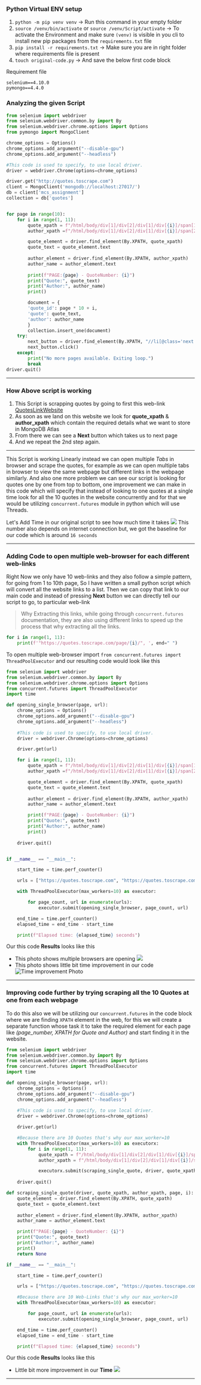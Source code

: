 ### Python Virtual ENV setup
1. `python -m pip venv venv` -> Run this command in your empty folder
2. `source /venv/bin/activate` or `source /venv/Script/activate` -> To activate the Environment and make sure `(venv)` is visible in you cli to install new pip packages from the `requirements.txt` file
3. `pip install -r requirements.txt` -> Make sure you are in right folder where requirements file is present
4. `touch original-code.py` -> And save the below first code block

Requirement file 
```
selenium==4.10.0
pymongo==4.4.0
```

### Analyzing the given Script

```python
from selenium import webdriver
from selenium.webdriver.common.by import By
from selenium.webdriver.chrome.options import Options
from pymongo import MongoClient

chrome_options = Options()
chrome_options.add_argument("--disable-gpu")
chrome_options.add_argument("--headless")

#This code is used to specify, to use local driver.
driver = webdriver.Chrome(options=chrome_options)

driver.get("http://quotes.toscrape.com")
client = MongoClient('mongodb://localhost:27017/')
db = client['mcs_assignment']
collection = db['quotes']


for page in range(10):
    for i in range(1, 11):
        quote_xpath = f"/html/body/div[1]/div[2]/div[1]/div[{i}]/span[1]"
        author_xpath =f"/html/body/div[1]/div[2]/div[1]/div[{i}]/span[2]/small"

        quote_element = driver.find_element(By.XPATH, quote_xpath)
        quote_text = quote_element.text
        
        author_element = driver.find_element(By.XPATH, author_xpath)
        author_name = author_element.text
        
        print(f"PAGE:{page} - QuoteNumber: {i}")
        print("Quote:", quote_text)
        print("Author:", author_name)
        print()

        document = {
        'quote_id': page * 10 + i,
        'quote': quote_text,
        'author': author_name
        }
        collection.insert_one(document)
    try:
        next_button = driver.find_element(By.XPATH, "//li[@class='next']/a")
        next_button.click()
    except:
        print("No more pages available. Exiting loop.")
        break
driver.quit()
```
---

### How Above script is working
1. This Script is scrapping quotes by going to first this web-link [QuotesLinkWebsite](https://quotes.toscrape.com/)
2. As soon as we land on this website we look for **quote_xpath** & **author_xpath** which contain the required details what we want to store in MongoDB Atlas 
3. From there we can see a **Next** button which takes us to next page
4. And we repeat the 2nd step again.

---

This Script is working Linearly instead we can open multiple *Tabs* in browser and scrape the quotes, for example as we can open multiple tabs in browser to view the same webpage but different links in the webpage similarly. And also one more problem we can see our script is looking for quotes one by one from top to bottom, one improvement we can make in this code which will specify that instead of looking to one quotes at a single time look for all the 10 quotes in the website concurrently and for that we would be utilizing `concurrent.futures` module in python which will use Threads.

Let's Add Time in our original script to see how much time it takes
![](assets/Pasted%20image%2020230711145824.png)
This number also depends on internet connection but, we got the baseline for our code which is around `16 seconds`

---
### Adding Code to open multiple web-browser for each different web-links

Right Now we only have 10 web-links and they also follow a simple pattern, for going from 1 to 10th page, So I have written a small python script which will convert all the website links to a list. Then we can copy that link to our main code and instead of pressing **Next** button we can directly tell our script to go, to particular web-link

> Why Extracting this links, while going through `concurrent.futures` documentation, they are also using different links to speed up the process that why extracting all the links. 

```python
for i in range(1, 11):
    print(f'"https://quotes.toscrape.com/page/{i}/", ', end=" ")
```

To open multiple web-browser import `from concurrent.futures import ThreadPoolExecutor` and our resulting code would look like this

```python
from selenium import webdriver
from selenium.webdriver.common.by import By
from selenium.webdriver.chrome.options import Options
from concurrent.futures import ThreadPoolExecutor
import time

def opening_single_browser(page, url):
    chrome_options = Options()
    chrome_options.add_argument("--disable-gpu")
    chrome_options.add_argument("--headless")
    
    #This code is used to specify, to use local driver.
    driver = webdriver.Chrome(options=chrome_options)

    driver.get(url)

    for i in range(1, 11):
        quote_xpath = f"/html/body/div[1]/div[2]/div[1]/div[{i}]/span[1]"
        author_xpath =f"/html/body/div[1]/div[2]/div[1]/div[{i}]/span[2]/small"

        quote_element = driver.find_element(By.XPATH, quote_xpath)
        quote_text = quote_element.text
        
        author_element = driver.find_element(By.XPATH, author_xpath)
        author_name = author_element.text

        print(f"PAGE:{page} - QuoteNumber: {i}")
        print("Quote:", quote_text)
        print("Author:", author_name)
        print()
    
    driver.quit()


if __name__ == "__main__":

    start_time = time.perf_counter()

    urls = ["https://quotes.toscrape.com", "https://quotes.toscrape.com/page/2/", "https://quotes.toscrape.com/page/3","https://quotes.toscrape.com/page/4/",  "https://quotes.toscrape.com/page/5/",  "https://quotes.toscrape.com/page/6/",  "https://quotes.toscrape.com/page/7/",  "https://quotes.toscrape.com/page/8/",  "https://quotes.toscrape.com/page/9/",  "https://quotes.toscrape.com/page/10/"]

    with ThreadPoolExecutor(max_workers=10) as executor:

        for page_count, url in enumerate(urls):
            executor.submit(opening_single_browser, page_count, url)

    end_time = time.perf_counter()
    elapsed_time = end_time - start_time

    print(f"Elapsed time: {elapsed_time} seconds")
```

Our this code **Results** looks like this

- This photo shows multiple browsers are opening
  ![](assets/Pasted%20image%2020230711151751.png)
- This photo shows little bit time improvement in our code
 ![Time improvement Photo](assets/Pasted%20image%2020230711151832.png)

---
### Improving code further by trying scraping all the 10 Quotes at one from each webpage

To do this also we will be utilizing our `concurrent.futures` in the code block where we are finding `XPATH` element in the web,
for this we will create a separate function whose task it to take the required element for each page like *(page_number, XPATH for Quote and Author)* and start finding it in the website.

```python
from selenium import webdriver
from selenium.webdriver.common.by import By
from selenium.webdriver.chrome.options import Options
from concurrent.futures import ThreadPoolExecutor
import time

def opening_single_browser(page, url):
    chrome_options = Options()
    chrome_options.add_argument("--disable-gpu")
    chrome_options.add_argument("--headless")
    
    #This code is used to specify, to use local driver.
    driver = webdriver.Chrome(options=chrome_options)

    driver.get(url)

    #Because there are 10 Quotes that's why our max_worker=10
    with ThreadPoolExecutor(max_workers=10) as executorx:
        for i in range(1, 11):
            quote_xpath = f"/html/body/div[1]/div[2]/div[1]/div[{i}]/span[1]"
            author_xpath = f"/html/body/div[1]/div[2]/div[1]/div[{i}]/span[2]/small"

            executorx.submit(scraping_single_quote, driver, quote_xpath, author_xpath, page, i)
    
    driver.quit()

def scraping_single_quote(driver, quote_xpath, author_xpath, page, i):
    quote_element = driver.find_element(By.XPATH, quote_xpath)
    quote_text = quote_element.text
    
    author_element = driver.find_element(By.XPATH, author_xpath)
    author_name = author_element.text

    print(f"PAGE:{page} - QuoteNumber: {i}")
    print("Quote:", quote_text)
    print("Author:", author_name)
    print()
    return None

if __name__ == "__main__":

    start_time = time.perf_counter()

    urls = ["https://quotes.toscrape.com", "https://quotes.toscrape.com/page/2/", "https://quotes.toscrape.com/page/3","https://quotes.toscrape.com/page/4/",  "https://quotes.toscrape.com/page/5/",  "https://quotes.toscrape.com/page/6/",  "https://quotes.toscrape.com/page/7/",  "https://quotes.toscrape.com/page/8/",  "https://quotes.toscrape.com/page/9/",  "https://quotes.toscrape.com/page/10/"]

    #Because there are 10 Web-Links that's why our max_worker=10
    with ThreadPoolExecutor(max_workers=10) as executor:

        for page_count, url in enumerate(urls):
            executor.submit(opening_single_browser, page_count, url)

    end_time = time.perf_counter()
    elapsed_time = end_time - start_time

    print(f"Elapsed time: {elapsed_time} seconds")
```

Our this code **Results** looks like this

- Little bit more improvement in our **Time**
 ![](assets/Pasted%20image%2020230711153114.png)
---
